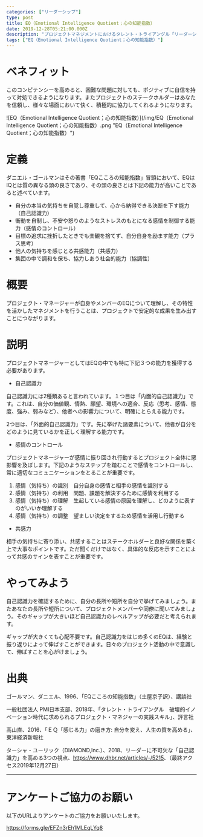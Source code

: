 ```yaml
---
categories: ["リーダーシップ"]
type: post
title: EQ（Emotional Intelligence Quotient；心の知能指数）
date: 2019-12-28T05:21:00.000Z
description: "プロジェクトマネジメントにおけるタレント・トライアングル「リーダーシップ」より、「EQ（Emotional Intelligence Quotient；心の知能指数）」への理解を深めプロジェクト・マネジャーに必要とされるコンピテンシーを身に着けよう。"
tags: ["EQ（Emotional Intelligence Quotient；心の知能指数）"]
---
```

# ベネフィット

このコンピテンシーを高めると、困難な問題に対しても、ポジティブに自信を持って対処できるようになります。またプロジェクトのステークホルダーはあなたを信頼し、様々な場面において快く、積極的に協力してくれるようになります。

![EQ（Emotional Intelligence Quotient；心の知能指数）](/img/EQ（Emotional Intelligence Quotient；心の知能指数）.png "EQ（Emotional Intelligence Quotient；心の知能指数）")

# 定義

ダニエル・ゴールマンはその著書「EQこころの知能指数」冒頭において、EQはIQとは質の異なる頭の良さであり、その頭の良さとは下記の能力が高いことであると述べています。

* 自分の本当の気持ちを自覚し尊重して、心から納得できる決断を下す能力（自己認識力）
* 衝動を自制し、不安や怒りのようなストレスのもとになる感情を制御する能力（感情のコントロール）
* 目標の追求に挫折したときでも楽観を捨てず、自分自身を励ます能力（プラス思考）
* 他人の気持ちを感じとる共感能力（共感力）
* 集団の中で調和を保ち、協力しあう社会的能力（協調性）

# 概要

プロジェクト・マネージャーが自身やメンバーのEQについて理解し、その特性を活かしたマネジメントを行うことは、プロジェクトで安定的な成果を生み出すことにつながります。

# 説明

プロジェクトマネージャーとしてはEQの中でも特に下記３つの能力を獲得する必要があります。

* 自己認識力

自己認識力には2種類あると言われています。１つ目は「内面的自己認識力」です。これは、自分の価値観、情熱、願望、環境への適合、反応（思考、感情、態度、強み、弱みなど）、他者への影響力について、明確にとらえる能力です。

2つ目は、「外面的自己認識力」です。先に挙げた諸要素について、他者が自分をどのように見ているかを正しく理解する能力です。

* 感情のコントロール

プロジェクトマネージャーが感情に振り回され行動するとプロジェクト全体に悪影響を及ぼします。下記のようなステップを踏むことで感情をコントロールし、常に適切なコミュニケーションをとることが重要です。

1. 感情（気持ち）の識別　自分自身の感情と相手の感情を識別する
2. 感情（気持ち）の利用　問題、課題を解決するために感情を利用する
3. 感情（気持ち）の理解　生起している感情の原因を理解し、どのように表すのがいいか理解する
4. 感情（気持ち）の調整　望ましい決定をするため感情を活用し行動する

* 共感力

相手の気持ちに寄り添い、共感することはステークホルダーと良好な関係を築く上で大事なポイントです。ただ聞くだけではなく、具体的な反応を示すことによって共感のサインを表すことが重要です。

# やってみよう

自己認識力を確認するために、自分の長所や短所を自分で挙げてみましょう。またあなたの長所や短所について、プロジェクトメンバーや同僚に聞いてみましょう。そのギャップが大きいほど自己認識力のレベルアップが必要だと考えられます。

ギャップが大きくても心配不要です。自己認識力をはじめ多くのEQは、経験と振り返りによって伸ばすことができます。日々のプロジェクト活動の中で意識して、伸ばすことを心がけましょう。

# 出典

ゴールマン、ダニエル、1996、「EQこころの知能指数」（土屋京子訳）、講談社

一般社団法人 PMI日本支部、2018年、「タレント・トライアングル　破壊的イノベーション時代に求められるプロジェクト・マネジャーの実践スキル」、評言社

高山直、2016、「ＥＱ「感じる力」の磨き方: 自分を変え、人生の質を高める」、東洋経済新報社

ターシャ・ユーリック（DIAMOND,Inc.）、2018、リーダーに不可欠な「自己認識力」を高める3つの視点、<https://www.dhbr.net/articles/-/5215>、（最終アクセス2019年12月27日）

- - -

# アンケートご協力のお願い

以下のURLよりアンケートのご協力をお願いいたします。

https://forms.gle/EFZn3rEh1MLEqLYq8
